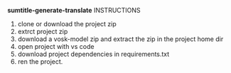 **sumtitle-generate-translate**
INSTRUCTIONS

1. clone or download the project zip
2. extrct project zip
3. download a vosk-model zip and extract the zip in the project home dir
4. open project with vs code
5. download project dependencies in requirements.txt
6. ren the project. 
   
